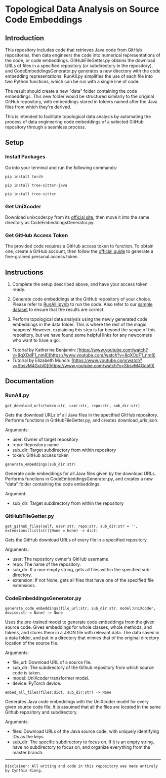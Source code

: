 # Topological Data Analysis on Source Code Embeddings

## Introduction

This repository includes code that retrieves Java code from GitHub repositories, then data engineers the code into numerical representations of the code, or code embeddings. GitHubFileGetter.py obtains the download URLs of files in a specified repository (or subdirectory in the repository), and CodeEmbeddingsGenerator.py generates a new directory with the code embedding representations. RunAll.py simplifies the use of each file into two Python functions, which can be run with a single line of code. 

The result should create a new "data" folder containing the code embeddings. This new folder would be structured similarly to the original GitHub repository, with embeddings stored in folders named after the Java files from which they're derived.

This is intended to facilitate topological data analysis by automating the process of data engineering code embeddings of a selected GitHub repository through a seemless process.


## Setup

### Install Packages

Go into your terminal and run the following commands:

```
pip install torch
```
```
pip install tree-sitter-java
```
```
pip install tree-sitter
```

### Get UniXcoder

Download unixcoder.py from its [official site](https://github.com/microsoft/CodeBERT/tree/master/UniXcoder), then move it into the same directory as CodeEmbeddingsGenerator.py.


### Get GitHub Access Token

The provided code requires a GitHub access token to function. To obtain one, create a GitHub account, then follow the [official guide](https://docs.github.com/en/authentication/keeping-your-account-and-data-secure/managing-your-personal-access-tokens#creating-a-fine-grained-personal-access-token) to generate a fine-grained personal access token.


## Instructions

1. Complete the setup described above, and have your access token ready.

2. Generate code embeddings at the GitHub repository of your choice. Please refer to [RunAll.ipynb](RunAll.ipynb) to run the code. Also refer to our [sample dataset](https://github.com/CynthiaTheGriffin/CodeEmbeddingsGenerator/tree/main/data/src/java/org/apache/ivy/tools/analyser) to ensure that the results are correct.

3. Perform topological data analysis using the newly generated code embeddings in the data folder. This is where the rest of the magic happens! However, explaining this step is far beyond the scope of this repository, but we have found some helpful links for any newcomers who want to have a go:
- Tutorial by Katherine Benjamin: [https://www.youtube.com/watch?v=8qXOdF1_nm8](https://www.youtube.com/watch?v=8qXOdF1_nm8)
- Tutorial by Elizabeth Munch: [https://www.youtube.com/watch?v=SbsvM4Gcbl0](https://www.youtube.com/watch?v=SbsvM4Gcbl0)


## Documentation

### RunAll.py

```get_download_urls(token:str, user:str, repo:str, sub_dir:str)```

Gets the download URLs of all Java files in the specified GitHub repository. Performs functions in GitHubFileGetter.py, and creates download_urls.json.

Arguments:
- user: Owner of target repository
- repo: Repository name
- sub_dir: Target subdirectory from within repository
- token: GitHub access token

```generate_embeddings(sub_dir:str)```

Generate code embeddings for all Java files given by the download URLs. Performs functions in CodeEmbeddingsGenerator.py, and creates a new "data" folder containing the code embeddings.

Argument:
- sub_dir: Target subdirectory from within the repository


### GitHubFileGetter.py

```get_github_files(self, user:str, repo:str, sub_dir:str = '', extensions:list[str]|None = None) -> dict:```

Gets the GitHub download URLs of every file in a specified repository.

Arguments:
- user: The repository owner's GitHub username.
- repo: The name of the repository.
- sub_dir: If a non-empty string, gets all files within the specified sub-directory.
- extension: If not None, gets all files that have one of the specified file extensions.


### CodeEmbeddingsGenerator.py

```generate_code_embeddings(file_url:str, sub_dir:str, model:UniXcoder, device:str = None) -> None```

Uses the pre-trained model to generate code embeddings from the given source code. Gives embeddings for whole classes, whole methods, and tokens, and stores them in a JSON file with relevant data. The data saved in a data folder, and put in a directory that mimics that of the original directory location of the source file.

Arguments:
- file_url: Download URL of a source file.
- sub_dir: The subdirectory of the Github repository from which source code is taken.
- model: UniXcoder transformer model.
- device: PyTorch device.

```embed_all_files(files:dict, sub_dir:str) -> None```

Generates Java code embeddings with the UniXcoder model for every given source code file. It is assumed that all the files are located in the same Github repository and subdirectory.

Arguments:
- files: Download URLs of the Java source code, with uniquely identifying IDs as the keys.
- sub_dir: The specific subdirectory to focus on. If it is an empty string, have no subdirectory to focus on, and organize everything from the master branch.


---

```Disclaimer: All writing and code in this repository was made entirely by Cynthia Xiong.```
